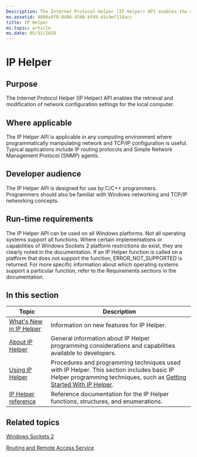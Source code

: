 ```yaml
---
Description: The Internet Protocol Helper (IP Helper) API enables the retrieval and modification of network configuration settings for the local computer.
ms.assetid: 4896a9f8-0486-4380-bf49-d1c9ef114acc
title: IP Helper
ms.topic: article
ms.date: 05/31/2018
---
```


# IP Helper

## Purpose

The Internet Protocol Helper (IP Helper) API enables the retrieval and modification of network configuration settings for the local computer.

## Where applicable

The IP Helper API is applicable in any computing environment where programmatically manipulating network and TCP/IP configuration is useful. Typical applications include IP routing protocols and Simple Network Management Protocol (SNMP) agents.

## Developer audience

The IP Helper API is designed for use by C/C++ programmers. Programmers should also be familiar with Windows networking and TCP/IP networking concepts.

## Run-time requirements

The IP Helper API can be used on all Windows platforms. Not all operating systems support all functions. Where certain implementations or capabilities of Windows Sockets 2 platform restrictions do exist, they are clearly noted in the documentation. If an IP Helper function is called on a platform that does not support the function, ERROR\_NOT\_SUPPORTED is returned. For more specific information about which operating systems support a particular function, refer to the Requirements sections in the documentation.

## In this section



| Topic                                                              | Description                                                                                                                                                                                                       |
|--------------------------------------------------------------------|-------------------------------------------------------------------------------------------------------------------------------------------------------------------------------------------------------------------|
| [What's New in IP Helper](what-s-new-in-ip-helper.md)<br/>  | Information on new features for IP Helper.<br/>                                                                                                                                                             |
| [About IP Helper](about-ip-helper.md)<br/>                  | General information about IP Helper programming considerations and capabilities available to developers.<br/>                                                                                               |
| [Using IP Helper](using-ip-helper.md)<br/>                  | Procedures and programming techniques used with IP Helper. This section includes basic IP Helper programming techniques, such as [Getting Started With IP Helper](getting-started-with-ip-helper.md).<br/> |
| [IP Helper reference](ip-helper-function-reference.md)<br/> | Reference documentation for the IP Helper functions, structures, and enumerations.<br/>                                                                                                                     |



 

## Related topics

<dl> <dt>

[Windows Sockets 2](/windows/desktop/WinSock/windows-sockets-start-page-2)
</dt> <dt>

[Routing and Remote Access Service](../rras/routing-start-page.md)
</dt> </dl>

 

